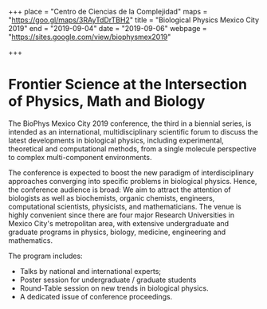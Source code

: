 +++
place = "Centro de Ciencias de la Complejidad"
maps = "https://goo.gl/maps/3RAyTdDrTBH2"
title = "Biological Physics Mexico City 2019"
end = "2019-09-04"
date = "2019-09-06"
webpage = "https://sites.google.com/view/biophysmex2019"

+++

Frontier Science at the Intersection of Physics, Math and Biology
========================================================

The BioPhys Mexico City 2019 conference, the third in a  biennial series, is intended as an international, multidisciplinary scientific forum to discuss the latest developments in biological physics, including experimental, theoretical and computational methods, from a single molecule perspective to complex multi-component environments.

The conference is expected to boost the new paradigm of interdisciplinary approaches converging into specific problems in biological physics. Hence, the conference audience is broad: We aim to attract the attention of biologists as well as biochemists, organic chemists, engineers, computational scientists, physicists, and mathematicians. The venue is highly convenient since there are four major Research Universities in Mexico City's metropolitan area, with extensive undergraduate and graduate programs in physics, biology, medicine, engineering and mathematics.

The program includes:

- Talks by national and international experts; 
- Poster session for undergraduate / graduate students
- Round-Table session on new trends in biological physics.
- A dedicated issue of conference proceedings. 


